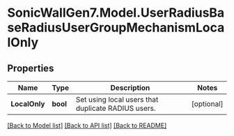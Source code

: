 # SonicWallGen7.Model.UserRadiusBaseRadiusUserGroupMechanismLocalOnly

## Properties

Name | Type | Description | Notes
------------ | ------------- | ------------- | -------------
**LocalOnly** | **bool** | Set using local users that duplicate RADIUS users. | [optional] 

[[Back to Model list]](../README.md#documentation-for-models) [[Back to API list]](../README.md#documentation-for-api-endpoints) [[Back to README]](../README.md)

